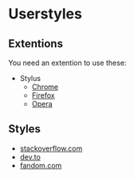 # Userstyles

## Extentions

You need an extention to use these:

* Stylus
  * [Chrome](https://chrome.google.com/webstore/detail/stylus/clngdbkpkpeebahjckkjfobafhncgmne)
  * [Firefox](https://addons.mozilla.org/firefox/addon/styl-us/)
  * [Opera](https://github.com/openstyles/stylus/wiki/Opera,-Outdated-Stylus)

## Styles

* [stackoverflow.com](https://raw.githubusercontent.com/Birdie0/userstyles/master/styles/stackoverflow.com.user.css)
* [dev.to](https://raw.githubusercontent.com/Birdie0/userstyles/master/styles/dev.to.user.css)
* [fandom.com](https://raw.githubusercontent.com/Birdie0/userstyles/master/styles/fandom.com.user.css)
